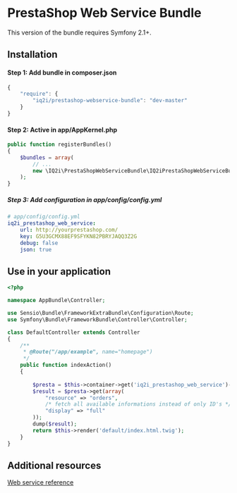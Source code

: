 PrestaShop Web Service Bundle
==================================

This version of the bundle requires Symfony 2.1+.

## Installation

#### Step 1: Add bundle in composer.json

```js
{
    "require": {
        "iq2i/prestashop-webservice-bundle": "dev-master"
    }
}
```

#### Step 2: Active in app/AppKernel.php

``` php
public function registerBundles()
{
    $bundles = array(
        // ...
        new \IQ2i\PrestaShopWebServiceBundle\IQ2iPrestaShopWebServiceBundle(),
    );
}
```

##### Step 3: Add configuration in app/config/config.yml

``` yaml
# app/config/config.yml
iq2i_prestashop_web_service:
    url: http://yourprestashop.com/
    key: G5U3GCMX88EF9SFYKN82PBRYJAQQ3Z2G
    debug: false
    json: true
```

## Use in your application

``` php
<?php

namespace AppBundle\Controller;

use Sensio\Bundle\FrameworkExtraBundle\Configuration\Route;
use Symfony\Bundle\FrameworkBundle\Controller\Controller;

class DefaultController extends Controller
{
    /**
     * @Route("/app/example", name="homepage")
     */
    public function indexAction()
    {
        
        $presta = $this->container->get('iq2i_prestashop_web_service')->getInstance();
        $result = $presta->get(array(
            "resource" => "orders",
            /* fetch all available informations instead of only ID's */
            "display" => "full"
        ));
        dump($result);
        return $this->render('default/index.html.twig');
    }
}
```
## Additional resources

[Web service reference](http://doc.prestashop.com/display/PS16/Web+service+reference)